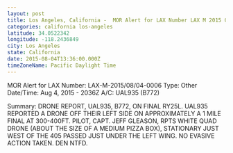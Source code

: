 ```yaml
---
layout: post
title: Los Angeles, California -  MOR Alert for LAX Number LAX M 2015 08 04 0006 Type Other Date
categories: california los-angeles
latitude: 34.0522342
longitude: -118.2436849
city: Los Angeles
state: California
date: 2015-08-04T13:36:00.000Z
timeZoneName: Pacific Daylight Time
---
```












MOR Alert for LAX
Number: LAX-M-2015/08/04-0006
Type: Other
Date/Time: Aug 4, 2015 - 2036Z
A/C: UAL935 (B772)

Summary: DRONE REPORT, UAL935, B772, ON FINAL RY25L. UAL935 REPORTED A DRONE OFF THEIR LEFT SIDE ON APPROXIMATELY A 1 MILE FINAL AT 300-400FT. PILOT, CAPT. JEFF GLEASON, RPTS WHITE QUAD DRONE (ABOUT THE SIZE OF A MEDIUM PIZZA BOX), STATIONARY JUST WEST OF THE 405 PASSED JUST UNDER THE LEFT WING. NO EVASIVE ACTION TAKEN. DEN NTFD.
